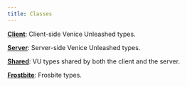 ```yaml
---
title: Classes
---
```


**[Client](/vext/ref/cls/clt)**: Client-side Venice Unleashed types.

**[Server](/vext/ref/cls/srv)**: Server-side Venice Unleashed types.

**[Shared](/vext/ref/cls/shr)**: VU types shared by both the client and the server.

**[Frostbite](/vext/ref/cls/fb)**: Frosbite types.
